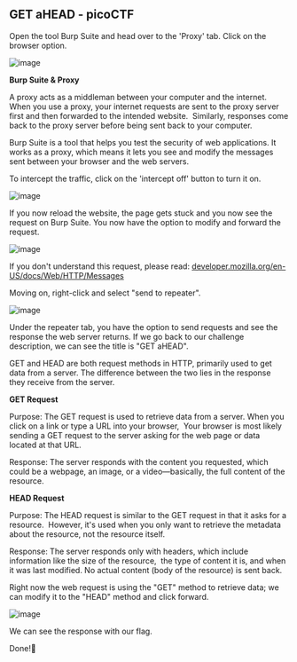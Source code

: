 ## GET aHEAD - picoCTF
Open the tool Burp Suite and head over to the 'Proxy' tab. Click on the browser option.

![image](https://github.com/moromerx/CTF-Challenges/assets/162036545/ae10fb16-d322-483c-88aa-6613d2be5d14)

**Burp Suite & Proxy**

A proxy acts as a middleman between your computer and the internet. 
When you use a proxy, your internet requests are sent to the proxy server first and then forwarded to the intended website. 
Similarly, responses come back to the proxy server before being sent back to your computer.

Burp Suite is a tool that helps you test the security of web applications. 
It works as a proxy, which means it lets you see and modify the messages sent between your browser and the web servers.

To intercept the traffic, click on the 'intercept off' button to turn it on.

![image](https://github.com/moromerx/CTF-Challenges/assets/162036545/f95aef42-67ec-4171-a032-19c3e6bff7cd)

If you now reload the website, the page gets stuck and you now see the request on Burp Suite. You now have the option to modify and forward the request.

![image](https://github.com/moromerx/CTF-Challenges/assets/162036545/d087a8d7-2b70-4df0-9ad8-685185455ab1)

If you don't understand this request, please read: [developer.mozilla.org/en-US/docs/Web/HTTP/Messages](https://developer.mozilla.org/en-US/docs/Web/HTTP/Messages)

Moving on, right-click and select "send to repeater".

![image](https://github.com/moromerx/CTF-Challenges/assets/162036545/7d8d8225-f699-459d-a6a2-5cf725cbcef5)

Under the repeater tab, you have the option to send requests and see the response the web server returns.
If we go back to our challenge description, we can see the title is "GET aHEAD".

GET and HEAD are both request methods in HTTP, primarily used to get data from a server.
The difference between the two lies in the response they receive from the server.

**GET Request**

Purpose: The GET request is used to retrieve data from a server. When you click on a link or type a URL into your browser, 
Your browser is most likely sending a GET request to the server asking for the web page or data located at that URL.

Response: The server responds with the content you requested, which could be a webpage, an image, or a video—basically, the full content of the resource.

**HEAD Request**

Purpose: The HEAD request is similar to the GET request in that it asks for a resource. 
However, it's used when you only want to retrieve the metadata about the resource, not the resource itself.

Response: The server responds only with headers, which include information like the size of the resource, 
the type of content it is, and when it was last modified. No actual content (body of the resource) is sent back.

Right now the web request is using the "GET" method to retrieve data; we can modify it to the "HEAD" method and click forward.

![image](https://github.com/moromerx/CTF-Challenges/assets/162036545/97262338-11f8-4b9d-bbe7-1912a4ca09ad)

We can see the response with our flag.

Done!🎉
